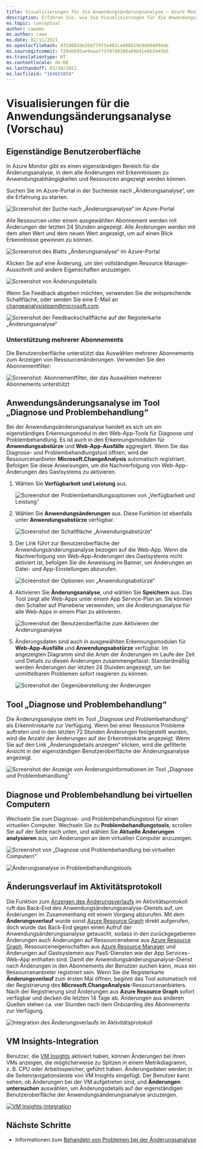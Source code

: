 ```yaml
---
title: Visualisierungen für die Anwendungsänderungsanalyse – Azure Monitor
description: Erfahren Sie, wie Sie Visualisierungen für die Anwendungsänderungsanalyse in Azure Monitor verwenden.
ms.topic: conceptual
author: cawams
ms.author: cawa
ms.date: 02/11/2021
ms.openlocfilehash: 8319885de26bf79f5e402c4d06b29e9dd94894de
ms.sourcegitcommit: f28ebb95ae9aaaff3f87d8388a09b41e0b3445b5
ms.translationtype: HT
ms.contentlocale: de-DE
ms.lasthandoff: 03/30/2021
ms.locfileid: "104655850"
---
```

# <a name="visualizations-for-application-change-analysis-preview"></a>Visualisierungen für die Anwendungsänderungsanalyse (Vorschau)

## <a name="standalone-ui"></a>Eigenständige Benutzeroberfläche

In Azure Monitor gibt es einen eigenständigen Bereich für die Änderungsanalyse, in dem alle Änderungen mit Erkenntnissen zu Anwendungsabhängigkeiten und Ressourcen angezeigt werden können.

Suchen Sie im Azure-Portal in der Suchleiste nach „Änderungsanalyse“, um die Erfahrung zu starten.

![Screenshot der Suche nach „Änderungsanalyse“ im Azure-Portal](./media/change-analysis/search-change-analysis.png)

Alle Ressourcen unter einem ausgewählten Abonnement werden mit Änderungen der letzten 24 Stunden angezeigt. Alle Änderungen werden mit dem alten Wert und dem neuen Wert angezeigt, um auf einen Blick Erkenntnisse gewinnen zu können.

![Screenshot des Blatts „Änderungsanalyse“ im Azure-Portal](./media/change-analysis/change-analysis-standalone-blade.png)

Klicken Sie auf eine Änderung, um den vollständigen Resource Manager-Ausschnitt und andere Eigenschaften anzuzeigen.

![Screenshot von Änderungsdetails](./media/change-analysis/change-details.png)

Wenn Sie Feedback abgeben möchten, verwenden Sie die entsprechende Schaltfläche, oder senden Sie eine E-Mail an changeanalysisteam@microsoft.com.

![Screenshot der Feedbackschaltfläche auf der Registerkarte „Änderungsanalyse“](./media/change-analysis/change-analysis-feedback.png)

### <a name="multiple-subscription-support"></a>Unterstützung mehrerer Abonnements

Die Benutzeroberfläche unterstützt das Auswählen mehrerer Abonnements zum Anzeigen von Ressourcenänderungen. Verwenden Sie den Abonnementfilter:

![Screenshot: Abonnementfilter, der das Auswählen mehrerer Abonnements unterstützt](./media/change-analysis/multiple-subscriptions-support.png)


## <a name="application-change-analysis-in-the-diagnose-and-solve-problems-tool"></a>Anwendungsänderungsanalyse im Tool „Diagnose und Problembehandlung“

Bei der Anwendungsänderungsanalyse handelt es sich um ein eigenständiges Erkennungsmodul in den Web-App-Tools für Diagnose und Problembehandlung. Es ist auch in den Erkennungsmodulen für **Anwendungsabstürze** und  **Web-App-Ausfälle** aggregiert. Wenn Sie das Diagnose- und Problembehandlungstool öffnen, wird der Ressourcenanbieter **Microsoft.ChangeAnalysis** automatisch registriert. Befolgen Sie diese Anweisungen, um die Nachverfolgung von Web-App-Änderungen des Gastsystems zu aktivieren.

1. Wählen Sie **Verfügbarkeit und Leistung** aus.

    ![Screenshot der Problembehandlungsoptionen von „Verfügbarkeit und Leistung“](./media/change-analysis/availability-and-performance.png)

2. Wählen Sie **Anwendungsänderungen** aus. Diese Funktion ist ebenfalls unter **Anwendungsabstürze** verfügbar.

   ![Screenshot der Schaltfläche „Anwendungsabstürze“](./media/change-analysis/application-changes.png)

3. Der Link führt zur Benutzeroberfläche der Anwendungsänderungsanalyse bezogen auf die Web-App. Wenn die Nachverfolgung von Web-App-Änderungen des Gastsystems nicht aktiviert ist, befolgen Sie die Anweisung im Banner, um Änderungen an Datei- und App-Einstellungen abzurufen.

   ![Screenshot der Optionen von „Anwendungsabstürze“](./media/change-analysis/enable-changeanalysis.png)

4. Aktivieren Sie **Änderungsanalyse**, und wählen Sie **Speichern** aus. Das Tool zeigt alle Web-Apps unter einem App Service-Plan an. Sie können den Schalter auf Planebene verwenden, um die Änderungsanalyse für alle Web-Apps in einem Plan zu aktivieren.

    ![Screenshot der Benutzeroberfläche zum Aktivieren der Änderungsanalyse](./media/change-analysis/change-analysis-on.png)

5. Änderungsdaten sind auch in ausgewählten Erkennungsmodulen für **Web-App-Ausfälle** und **Anwendungsabstürze** verfügbar. Im angezeigten Diagramm sind die Arten der Änderungen im Laufe der Zeit und Details zu diesen Änderungen zusammengefasst. Standardmäßig werden Änderungen der letzten 24 Stunden angezeigt, um bei unmittelbaren Problemen sofort reagieren zu können.

     ![Screenshot der Gegenüberstellung der Änderungen](./media/change-analysis/change-view.png)

## <a name="diagnose-and-solve-problems-tool"></a>Tool „Diagnose und Problembehandlung“
Die Änderungsanalyse steht im Tool „Diagnose und Problembehandlung“ als Erkenntniskarte zur Verfügung. Wenn bei einer Ressource Probleme auftreten und in den letzten 72 Stunden Änderungen festgestellt wurden, wird die Anzahl der Änderungen auf der Erkenntniskarte angezeigt. Wenn Sie auf den Link „Änderungsdetails anzeigen“ klicken, wird die gefilterte Ansicht in der eigenständigen Benutzeroberfläche der Änderungsanalyse angezeigt.

![Screenshot der Anzeige von Änderungsinformationen im Tool „Diagnose und Problembehandlung“](./media/change-analysis/change-insight-diagnose-and-solve.png)



## <a name="virtual-machine-diagnose-and-solve-problems"></a>Diagnose und Problembehandlung bei virtuellen Computern

Wechseln Sie zum Diagnose- und Problembehandlungstool für einen virtuellen Computer.  Wechseln Sie zu **Problembehandlungstools**, scrollen Sie auf der Seite nach unten, und wählen Sie **Aktuelle Änderungen analysieren** aus, um Änderungen an dem virtuellen Computer anzuzeigen.

![Screenshot von „Diagnose und Problembehandlung bei virtuellen Computern“](./media/change-analysis/vm-dnsp-troubleshootingtools.png)

![Änderungsanalyse in Problembehandlungstools](./media/change-analysis/analyze-recent-changes.png)

## <a name="activity-log-change-history"></a>Änderungsverlauf im Aktivitätsprotokoll

Die Funktion zum [Anzeigen des Änderungsverlaufs](../essentials/activity-log.md#view-change-history) im Aktivitätsprotokoll ruft das Back-End des Anwendungsänderungsanalyse-Diensts auf, um Änderungen im Zusammenhang mit einem Vorgang abzurufen. Mit dem **Änderungsverlauf** wurde sonst [Azure Resource Graph](../../governance/resource-graph/overview.md) direkt aufgerufen, doch wurde das Back-End gegen einen Aufruf der Anwendungsänderungsanalyse getauscht, sodass in den zurückgegebenen Änderungen auch Änderungen auf Ressourcenebene aus [Azure Resource Graph](../../governance/resource-graph/overview.md), Ressourceneigenschaften aus [Azure Resource Manager](../../azure-resource-manager/management/overview.md) und Änderungen auf Gastsystemen aus PaaS-Diensten wie der App Services-Web-App enthalten sind. Damit der Anwendungsänderungsanalyse-Dienst nach Änderungen in den Abonnements der Benutzer suchen kann, muss ein Ressourcenanbieter registriert sein. Wenn Sie die Registerkarte **Änderungsverlauf** zum ersten Mal öffnen, beginnt das Tool automatisch mit der Registrierung des **Microsoft.ChangeAnalysis**-Ressourcenanbieters. Nach der Registrierung sind Änderungen aus **Azure Resource Graph** sofort verfügbar und decken die letzten 14 Tage ab. Änderungen aus anderen Quellen stehen ca. vier Stunden nach dem Onboarding des Abonnements zur Verfügung.

![Integration des Änderungsverlaufs im Aktivitätsprotokoll](./media/change-analysis/activity-log-change-history.png)

## <a name="vm-insights-integration"></a>VM Insights-Integration

Benutzer, die [VM Insights](../vm/vminsights-overview.md) aktiviert haben, können Änderungen bei ihren VMs anzeigen, die möglicherweise zu Spitzen in einem Metrikdiagramm, z. B. CPU oder Arbeitsspeicher, geführt haben. Änderungsdaten werden in die Seitennavigationsleiste von VM Insights eingefügt. Der Benutzer kann sehen, ob Änderungen bei der VM aufgetreten sind, und **Änderungen untersuchen** auswählen, um Änderungsdetails auf der eigenständigen Benutzeroberfläche der Anwendungsänderungsanalyse anzuzeigen.

[![VM Insights-Integration](./media/change-analysis/vm-insights.png)](./media/change-analysis/vm-insights.png#lightbox)

## <a name="next-steps"></a>Nächste Schritte

- Informationen zum [Behandeln von Problemen bei der Änderungsanalyse](change-analysis-troubleshoot.md)

